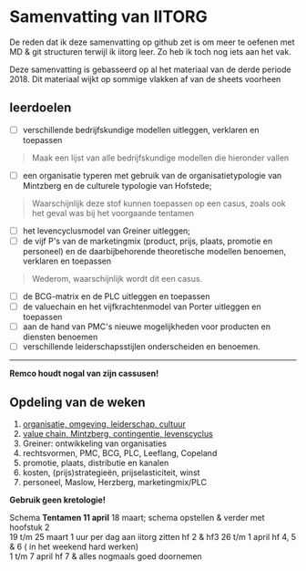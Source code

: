 # Samenvatting van IITORG
De reden dat ik deze samenvatting op github zet is om meer te oefenen met MD & git structuren terwijl ik iitorg leer. Zo heb ik toch nog iets aan het vak.  

Deze samenvatting is gebasseerd op al het materiaal van de derde periode 2018. Dit materiaal wijkt op sommige vlakken af van de sheets voorheen

## leerdoelen
- [ ] verschillende bedrijfskundige modellen uitleggen, verklaren en toepassen  
> Maak een lijst van alle bedrijfskundige modellen die hieronder vallen
- [ ] een organisatie typeren met gebruik van de organisatietypologie van Mintzberg en de culturele typologie van Hofstede;
> Waarschijnlijk deze stof kunnen toepassen op een casus, zoals ook het geval was bij het voorgaande tentamen
- [ ] het levencyclusmodel van Greiner uitleggen;
- [ ] de vijf P's van de marketingmix (product, prijs, plaats, promotie en personeel) en de daarbijbehorende theoretische modellen benoemen, verklaren en toepassen
> Wederom, waarschijnlijk wordt dit een casus. 
- [ ] de BCG-matrix en de PLC uitleggen en toepassen
- [ ] de valuechain en het vijfkrachtenmodel van Porter uitleggen en toepassen
- [ ] aan de hand van PMC's nieuwe mogelijkheden voor producten en diensten benoemen
- [ ] verschillende leiderschapsstijlen onderscheiden en benoemen.
---
**Remco houdt nogal van zijn cassusen!**

## Opdeling van de weken
1. [organisatie, omgeving, leiderschap, cultuur](https://cascuna.github.io/iitorg-samenvatting/weken/week1/)
2. [value chain, Mintzberg, contingentie, levenscyclus](https://cascuna.github.io/iitorg-samenvatting/weken/week2/)
3. Greiner: ontwikkeling van organisaties
4. rechtsvormen, PMC, BCG, PLC, Leeflang, Copeland
5. promotie, plaats, distributie en kanalen
6. kosten, (prijs)strategieën, prijselasticiteit, winst
7. personeel, Maslow, Herzberg, marketingmix/PLC

**Gebruik geen kretologie!**

Schema **Tentamen 11 april**
18 maart; schema opstellen & verder met hoofstuk 2  
19 t/m 25 maart 1 uur per dag aan iitorg zitten hf 2 & hf3
26 t/m 1 april hf 4, 5 & 6 ( in het weekend hard werken)  
1 t/m 7 april hf 7 & alles nogmaals goed doornemen




